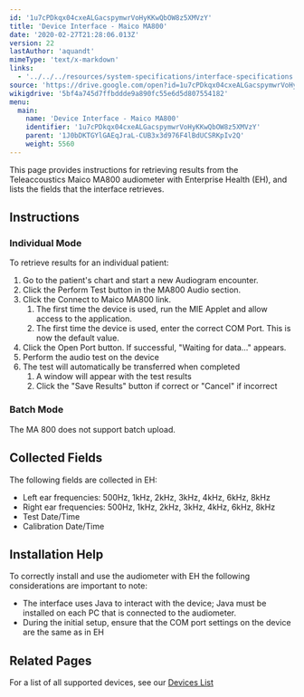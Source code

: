 ```yaml
---
id: '1u7cPDkqx04cxeALGacspymwrVoHyKKwQbOW8z5XMVzY'
title: 'Device Interface - Maico MA800'
date: '2020-02-27T21:28:06.013Z'
version: 22
lastAuthor: 'aquandt'
mimeType: 'text/x-markdown'
links:
  - '../../../resources/system-specifications/interface-specifications.md'
source: 'https://drive.google.com/open?id=1u7cPDkqx04cxeALGacspymwrVoHyKKwQbOW8z5XMVzY'
wikigdrive: '5bf4a745d7ffbddde9a890fc55e6d5d807554182'
menu:
  main:
    name: 'Device Interface - Maico MA800'
    identifier: '1u7cPDkqx04cxeALGacspymwrVoHyKKwQbOW8z5XMVzY'
    parent: '1J0bDKTGYlGAEqJraL-CUB3x3d976F4lBdUCSRKpIv2Q'
    weight: 5560
---
```

This page provides instructions for retrieving results from the Teleaccoustics Maico MA800 audiometer with Enterprise Health (EH), and lists the fields that the interface retrieves.
  
## **Instructions**  

  
### **Individual Mode**  
  
To retrieve results for an individual patient:
1. Go to the patient's chart and start a new Audiogram encounter.
2. Click the Perform Test button in the MA800 Audio section.
3. Click the Connect to Maico MA800 link.
   1. The first time the device is used, run the MIE Applet and allow access to the application.
   2. The first time the device is used, enter the correct COM Port. This is now the default value.
1. Click the Open Port button. If successful, "Waiting for data..." appears.
2. Perform the audio test on the device
3. The test will automatically be transferred when completed
   1. A window will appear with the test results
   2. Click the "Save Results" button if correct or "Cancel" if incorrect
  
### **Batch Mode**  
  
The MA 800 does not support batch upload.
  
## **Collected Fields**  
  
The following fields are collected in EH:
* Left ear frequencies: 500Hz, 1kHz, 2kHz, 3kHz, 4kHz, 6kHz, 8kHz
* Right ear frequencies: 500Hz, 1kHz, 2kHz, 3kHz, 4kHz, 6kHz, 8kHz
* Test Date/Time
* Calibration Date/Time
  
## **Installation Help**  
  
To correctly install and use the audiometer with EH the following considerations are important to note:
* The interface uses Java to interact with the device; Java must be installed on each PC that is connected to the audiometer.
* During the initial setup, ensure that the COM port settings on the device are the same as in EH
  
## **Related Pages**  
  
For a list of all supported devices, see our [Devices List](../../../resources/system-specifications/interface-specifications.md)
